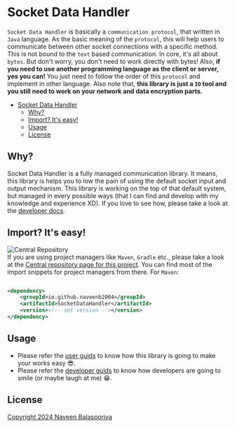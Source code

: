 # Socket Data Handler

`Socket Data Handler` is basically a `communication protocol`, that written in `Java` language. As the basic meaning of
the `protocol`, this will help users to communicate between other socket connections with a specific method. This is not
bound to the `text` based communication. In core, it's all about `bytes`. But don't worry, you don't need to work
directly with bytes! Also, **if you need to use another programming language as the client or server, yes you can!** You
just need to follow the order of this `protocol` and implement in other language. Also note that, **this library is just
a `IO` tool and you still need to work on your network and data encryption parts.**

- [Socket Data Handler](#socket-data-handler)
    - [Why?](#why)
    - [Import? It's easy!](#import-its-easy)
    - [Usage](#usage)
    - [License](#license)

## Why?

Socket Data Handler is a fully managed communication library. It means, this library is helps you to low the pain of
using the default socket input and output mechanism. This library is working on the top of that default system, but
managed in every possible ways (that I can find and develop with my knowledge and experience XD). If you love to see
how, please take a look at the [developer docs](Docs/Dev/README.md).

## Import? It's easy!

![Central Repository](https://img.shields.io/maven-central/v/io.github.naveenb2004/SocketDataHandler
)\
If you are using project managers like `Maven`, `Gradle` etc., please take a look at
the [Central repository page for this project](https://central.sonatype.com/artifact/io.github.naveenb2004/SocketDataHandler).
You can find most of the import snippets for project managers from there. For `Maven`:

```xml

<dependency>
    <groupId>io.github.naveenb2004</groupId>
    <artifactId>SocketDataHandler</artifactId>
    <version><!-- set version --></version>
</dependency>
```

## Usage

- Please refer the [user guids](Docs/User/README.md) to know how this library is going to make your works easy 😎.
- Please refer the [developer guids](Docs/Dev/README.md) to know how developers are going to smile (or maybe laugh at
  me) 😁.

## License

[Copyright 2024 Naveen Balasooriya](LICENSE)